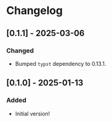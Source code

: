 # Changelog

## [0.1.1] - 2025-03-06

### Changed

- Bumped `typst` dependency to 0.13.1.

## [0.1.0] - 2025-01-13

### Added

- Initial version!
